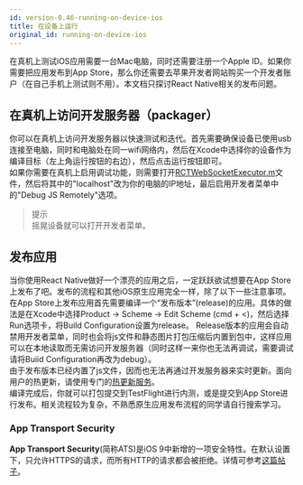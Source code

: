 ```yaml
---
id: version-0.46-running-on-device-ios
title: 在设备上运行
original_id: running-on-device-ios
---
```



在真机上测试iOS应用需要一台Mac电脑，同时还需要注册一个Apple ID。如果你需要把应用发布到App Store，那么你还需要去苹果开发者网站购买一个开发者账户（在自己手机上测试则不用）。本文档只探讨React Native相关的发布问题。

## 在真机上访问开发服务器（packager）

你可以在真机上访问开发服务器以快速测试和迭代。首先需要确保设备已使用usb连接至电脑，同时和电脑处在同一wifi网络内，然后在Xcode中选择你的设备作为编译目标（左上角运行按钮的右边），然后点击运行按钮即可。  
如果你需要在真机上启用调试功能，则需要打开[RCTWebSocketExecutor.m](https://github.com/facebook/react-native/blob/master/Libraries/WebSocket/RCTWebSocketExecutor.m)文件，然后将其中的"localhost"改为你的电脑的IP地址，最后启用开发者菜单中的"Debug JS Remotely"选项。

> 提示  
摇晃设备就可以打开开发者菜单。

## 发布应用

当你使用React Native做好一个漂亮的应用之后，一定跃跃欲试想要在App Store上发布了吧。发布的流程和其他iOS原生应用完全一样，除了以下一些注意事项。  
在App Store上发布应用首先需要编译一个“发布版本”(release)的应用。具体的做法是在Xcode中选择Product -> Scheme -> Edit Scheme (cmd + <)，然后选择Run选项卡，将Build Configuration设置为release。
Release版本的应用会自动禁用开发者菜单，同时也会将js文件和静态图片打包压缩后内置到包中，这样应用可以在本地读取而无需访问开发服务器（同时这样一来你也无法再调试，需要调试请将Buiid Configuration再改为debug）。  
由于发布版本已经内置了js文件，因而也无法再通过开发服务器来实时更新。面向用户的热更新，请使用专门的[热更新服务](http://update.reactnative.cn)。  
编译完成后，你就可以打包提交到TestFlight进行内测，或是提交到App Store进行发布。相关流程较为复杂，不熟悉原生应用发布流程的同学请自行搜索学习。  

### App Transport Security

**App Transport Security**(简称ATS)是iOS 9中新增的一项安全特性。在默认设置下，只允许HTTPS的请求，而所有HTTP的请求都会被拒绝。详情可参考[这篇帖子](https://segmentfault.com/a/1190000002933776)。